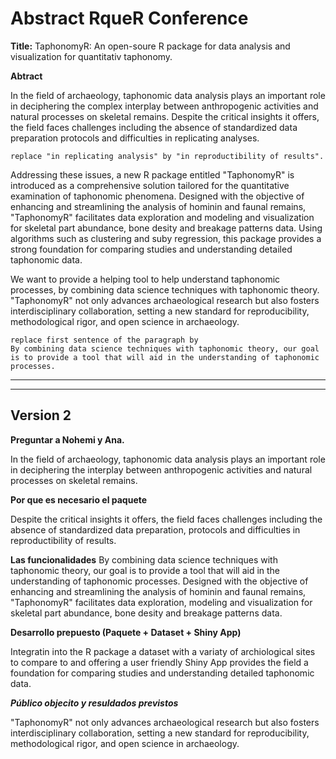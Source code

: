 # Abstract RqueR Conference 



**Title:**  TaphonomyR: An open-soure R package for data analysis and visualization for quantitativ taphonomy.

**Abtract**

In the field of archaeology, taphonomic data analysis plays an important role in deciphering the complex interplay between anthropogenic activities and natural processes on skeletal remains. Despite the critical insights it offers, the field faces challenges including the absence of standardized data preparation protocols and difficulties in replicating analyses. 
```suggestion @aserrano
replace "in replicating analysis" by "in reproductibility of results". 
```

Addressing these issues, a new R package entitled "TaphonomyR" is introduced as a comprehensive solution tailored for the quantitative examination of taphonomic phenomena. Designed with the objective of enhancing and streamlining the analysis of hominin and faunal remains, "TaphonomyR" facilitates data  exploration and modeling and visualization for skeletal part abundance, bone desity and breakage patterns data. Using algorithms such as clustering and suby regression, this package provides a strong foundation for comparing studies and understanding detailed taphonomic data.

We want to provide a helping tool to help understand taphonomic processes, by combining data science techniques with taphonomic theory. "TaphonomyR" not only advances archaeological research but also fosters interdisciplinary collaboration, setting a new standard for reproducibility, methodological rigor, and open science in archaeology.
```suggestion @aserrano
replace first sentence of the paragraph by 
By combining data science techniques with taphonomic theory, our goal is to provide a tool that will aid in the understanding of taphonomic processes.
````

---
---
## Version 2 

**Preguntar a Nohemi y Ana.**

In the field of archaeology, taphonomic data analysis plays an important role in deciphering the interplay between anthropogenic activities and natural processes on skeletal remains. 

**Por que es necesario el paquete** 

Despite the critical insights it offers, the field faces challenges including the absence of standardized data preparation, protocols and difficulties in reproductibility of results.

**Las funcionalidades** 
By combining data science techniques with taphonomic theory, our goal is to provide a tool that will aid in the understanding of taphonomic processes.
Designed with the objective of enhancing and streamlining the analysis of hominin and faunal remains, "TaphonomyR" facilitates data exploration, modeling and visualization for skeletal part abundance, bone desity and breakage patterns data. 

**Desarrollo prepuesto (Paquete + Dataset + Shiny App)**

Integratin into the R package a dataset with a variaty of archiological sites to compare to and offering a user friendly Shiny App provides the field a foundation for comparing studies and understanding detailed taphonomic data.

***Público objecito y resuldados previstos***

"TaphonomyR" not only advances archaeological research but also fosters interdisciplinary collaboration, setting a new standard for reproducibility, methodological rigor, and open science in archaeology.



